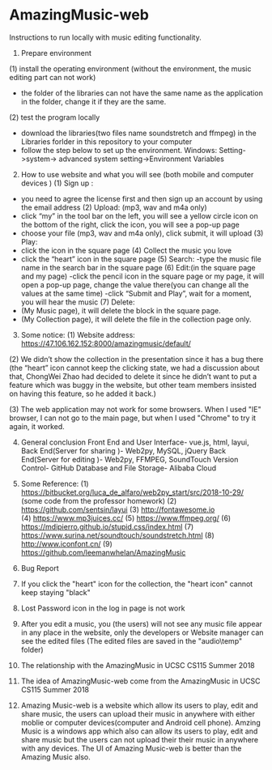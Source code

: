 # AmazingMusic-web
Instructions to run locally with music editing functionality.
1.	Prepare environment

(1)	install the operating environment (without the environment, the music editing part can not work)
-	the folder of the libraries can not have the same name as the application in the folder, change it if they are the same.

(2)	test the program locally
-	download the libraries(two files name soundstretch and ffmpeg) in the Libraries forlder in this repository to your computer
-	follow the step below to set up the environment.
Windows:
Setting->system-> advanced system setting->Environment Variables

2.	How to use website and what you will see (both mobile and computer devices )
(1)	Sign up :
-	you need to agree the license first and then sign up an account by using the email address
(2)	Upload: (mp3, wav and m4a only)
-	click  “my” in the tool bar on the left, you will see a yellow circle icon on the bottom of the right, click the icon, you will see a pop-up page
-	choose your file (mp3, wav and m4a only), click submit, it will upload
(3)	Play:
- click the icon in the square page
(4) Collect the music you love
 - click the “heart” icon in the square page
(5)	Search:
-type the music file name in the search bar in the square page
(6)	Edit:(in the square page and my page)
-click the pencil icon in the square page or my page, it will open a pop-up page, change the value there(you can change all the values at the same time)
-click “Submit and Play”, wait for a moment, you will hear the music
(7)	Delete:
-	(My Music page), it will delete the block in the square page.
-	(My Collection page), it will delete the file in the collection page only.


3.	Some notice:
(1)	Website address: https://47.106.162.152:8000/amazingmusic/default/

(2)	We didn’t show the collection in the presentation since it has a bug there (the “heart” icon cannot keep the clicking state, we had a discussion about that, ChongWei Zhao had decided to delete it since he didn’t want to put a feature which was buggy in the website, but other team members insisted on having this feature, so he added it back.)

(3) The web application may not work for some browsers. When I used "IE" browser, I can not go to the main page, but when I used "Chrome" to try it again, it worked.


4.	General conclusion
Front End and User Interface- vue.js, html, layui,
Back End(Server for sharing )- Web2py, MySQL, jQuery
Back End(Server for editing )- Web2py, FFMPEG, SoundTouch
Version Control- GitHub
Database and File Storage- Alibaba Cloud

5.	Some Reference:
(1)	https://bitbucket.org/luca_de_alfaro/web2py_start/src/2018-10-29/ (some code from the professor homework)
(2)	https://github.com/sentsin/layui
(3)	http://fontawesome.io   
(4)	https://www.mp3juices.cc/
(5)	https://www.ffmpeg.org/
(6)	https://mdipierro.github.io/stupid.css/index.html
(7)	https://www.surina.net/soundtouch/soundstretch.html
(8)	http://www.iconfont.cn/
(9) https://github.com/leemanwhelan/AmazingMusic

6.	Bug Report
1. If you click the "heart" icon for the collection, the "heart icon" cannot keep staying "black"
2. Lost Password icon in the log in page is not work
3. After you edit a music, you (the users) will not see any music file appear in any place in the website,
only the developers or Website manager can see the edited files
(The edited files are saved in the "audio\temp" folder)

7. The relationship with the AmazingMusic in UCSC CS115 Summer 2018
1. The idea of AmazingMusic-web come from the AmazingMusic in UCSC CS115 Summer 2018
2. Amazing Music-web is a website which allow its users to play, edit and share music, the users can upload their music in anywhere with either moblie or computer devices(computer and Android cell phone). Amzing Music is a windows app which also can allow its users to play, edit and share music but the users can not upload their their music in anywhere with any devices. The UI of Amazing Music-web is better than the Amazing Music also.
